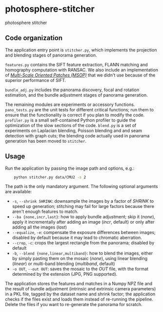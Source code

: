 # photosphere-stitcher
photosphere stitcher

Code organization
-----------------

The application entry point is `stitcher.py`, which implements the projection
and blending stages of panorama generation.

`features.py` contains the SIFT feature extraction, FLANN matching and
homography computation with RANSAC. We also include an implementation of
*[Multi-Scale Oriented Patches (MSOP)](http://matthewalunbrown.com/mops/mops.html#)*
that we didn't use because of the superior performance of SIFT.

`bundle_adj.py` includes the panorama discovery, focal and rotation estimation,
and the bundle adjustment stages of panorama generation.

The remaining modules are experiments or accessory functions.
`pano_tests.py` are the unit tests for different critical functions; run them
to ensure that the functionality is correct if you plan to modify the code.
`profiler.py` is a small self-contained Python profiler to guide the
optimization of the slow sections of the code.
`blend.py` is a set of experiments on Laplacian blending, Poisson blending and
and seam detection with graph cuts; the blending code actually used in panorama
generation has been moved to `stitcher`.

Usage
-----

Run the application by passing the image path and options, e.g.:

```bash
    python stitcher.py data/CMU2 -s 2
```

The path is the only mandatory argument. The following optional arguments are
available:

*  `-s`, `--shrink SHRINK`: downsample the images by a factor of *SHRINK* to
   speed up generation; stitching may fail for large factors because there
   aren't enough features to match.
*  `--ba {none,incr,last}`: how to apply bundle adjustment; skip it (*none*),
   apply it incrementally after adding an image (*incr*, default) or only after
   adding all the images (*last*)
*  `--equalize`, `-e`: compensate the exposure differences between images;
   disabled by default because it may lead to chromatic aberration.
*  `--crop`, `-c`: crops the largest rectangle from the panorama; disabled by
   default
*  `-b`, `--blend {none,linear,multiband}`: how to blend the images, either by
   simply pasting them on the mosaic (*none*), using linear blending (*linear*)
   or multi-band blending (*multiband*, default)
*  `-o OUT`, `--out OUT`: saves the mosaic to the *OUT* file, with the format
   determined by the extension (JPG, PNG supported).

The application stores the features and matches in a Numpy NPZ file and the
result of bundle adjustment (intrinsic and extrinsic camera parameters) in a
PKL file, tagged by the dataset name and shrink factor; the application checks
if the files exist and loads them instead of re-running the pipeline.
Delete the files if you want to re-generate the panorama for scratch.

